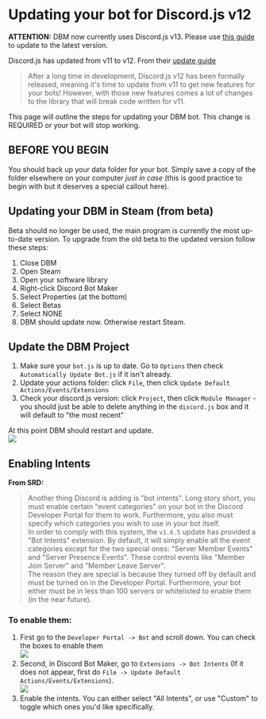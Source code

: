# Updating your bot for Discord.js v12

**ATTENTION:** DBM now currently uses Discord.js v13. Please use [this guide](/dbm/tutorials?topic=Update_your_bot_to_Discord.js_v12) to update to the latest version.

Discord.js has updated from v11 to v12. From their [update guide](https://discordjs.guide/additional-info/changes-in-v12.html#before-you-start)
> After a long time in development, Discord.js v12 has been formally released, meaning it's time to update from v11 to get new features for your bots! However, with those new features comes a lot of changes to the library that will break code written for v11.

This page will outline the steps for updating your DBM bot. This change is REQUIRED or your bot will stop working.

## BEFORE YOU BEGIN
You should back up your data folder for your bot. Simply save a copy of the folder elsewhere on your computer *just in case* (this is good practice to begin with but it deserves a special callout here).

## Updating your DBM in Steam (from beta)  
Beta should no longer be used, the main program is currently the most up-to-date version.  To upgrade from the old beta to the updated version follow these steps:  
1. Close DBM
2. Open Steam
3. Open your software library
4. Right-click Discord Bot Maker
5. Select Properties (at the bottom)
6. Select Betas
7. Select NONE
8. DBM should update now. Otherwise restart Steam.

## Update the DBM Project
1. Make sure your `bot.js` is up to date. Go to `Options` then check `Automatically Update Bot.js` if it isn't already.
2. Update your actions folder: click `File`, then click `Update Default Actions/Events/Extensions`
3. Check your discord.js version: click `Project`, then click `Module Manager` - you should just be able to delete anything in the `discord.js` box and it will default to "the most recent"

At this point DBM should restart and update.  
![](https://raw.githubusercontent.com/Silversunset01/dbm/master/screenshots/DBM1_6_0Demo.gif)  

## Enabling Intents  
**From SRD:** 
> Another thing Discord is adding is "bot intents". Long story short, you must enable certain "event categories" on your bot in the Discord Developer Portal for them to work. Furthermore, you also must specify which categories you wish to use in your bot itself.   
> In order to comply with this system, the `v1.6.5` update has provided a "Bot Intents" extension. By default, it will simply enable all the event categories except for the two special ones: "Server Member Events" and "Server Presence Events". These control events like "Member Join Server" and "Member Leave Server".  
> The reason they are special is because they turned off by default and must be turned on in the Developer Portal. Furthermore, your bot either must be in less than 100 servers or whitelisted to enable them (in the near future).  

### To enable them:
1. First go to the `Developer Portal -> Bot` and scroll down. You can check the boxes to enable them  
![](https://raw.githubusercontent.com/Silversunset01/dbm/master/screenshots/DBM1_6_0Intents.gif)  
2. Second, in Discord Bot Maker, go to `Extensions -> Bot Intents` (If it does not appear, first do `File -> Update Default Actions/Events/Extensions`).  
![](https://raw.githubusercontent.com/Silversunset01/dbm/master/screenshots/DBM1_6_0Intents2.gif)  
3. Enable the intents. You can either select "All Intents", or use "Custom" to toggle which ones you'd like specifically. 
